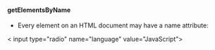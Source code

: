 #### getElementsByName

- Every element on an HTML document may have a name attribute:

 < input type="radio" name="language" value="JavaScript">